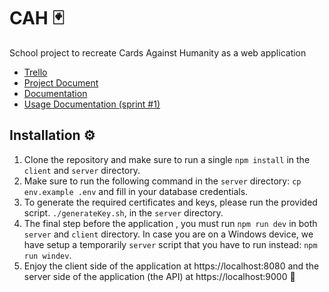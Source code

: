 # CAH 🃏

School project to recreate Cards Against Humanity as a web application

 * [Trello](https://trello.com/b/OgEWE9v6/cah)
 * [Project Document](https://docs.google.com/document/d/1kLjY055EVXxt8uHrTNBsvc903VmObTEjeBEUzurITAU/)
 * [Documentation](https://github.com/MichaelMeir/CAH/wiki)
 * [Usage Documentation (sprint #1)](https://docs.google.com/document/d/140VfEZmT8CUH6iFzybjzhuYkgIx_JdL6TPucEy5zs-k/edit?usp=sharing)

## Installation ⚙️
1. Clone the repository and make sure to run a single `npm install` in the `client` and `server` directory.
2. Make sure to run the following command in the `server` directory: `cp env.example .env` and fill in your database credentials.
3. To generate the required certificates and keys, please run the provided script. `./generateKey.sh`, in the `server` directory.
4. The final step before the application , you must run `npm run dev` in both `server` and `client` directory. In case you are on a Windows device, we have setup a temporarily `server` script that you have to run instead: `npm run windev`.
5. Enjoy the client side of the application at https://localhost:8080 and the server side of the application (the API) at https://localhost:9000 🎉
